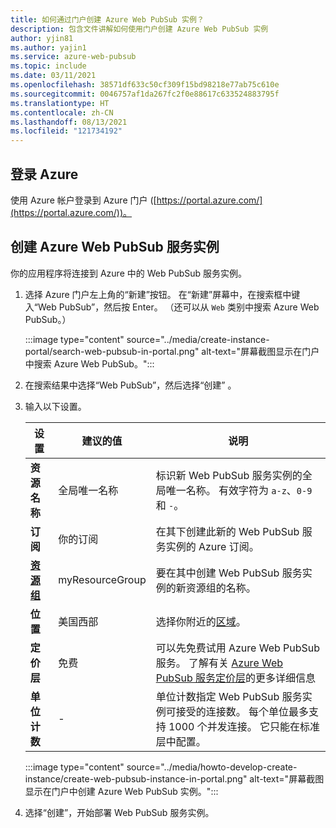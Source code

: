 ```yaml
---
title: 如何通过门户创建 Azure Web PubSub 实例？
description: 包含文件讲解如何使用门户创建 Azure Web PubSub 实例
author: yjin81
ms.author: yajin1
ms.service: azure-web-pubsub
ms.topic: include
ms.date: 03/11/2021
ms.openlocfilehash: 38571df633c50cf309f15bd98218e77ab75c610e
ms.sourcegitcommit: 0046757af1da267fc2f0e88617c633524883795f
ms.translationtype: HT
ms.contentlocale: zh-CN
ms.lasthandoff: 08/13/2021
ms.locfileid: "121734192"
---
```

## <a name="sign-in-to-azure"></a>登录 Azure

使用 Azure 帐户登录到 Azure 门户 ([https://portal.azure.com/](https://portal.azure.com/))。

## <a name="create-an-azure-web-pubsub-service-instance"></a>创建 Azure Web PubSub 服务实例

你的应用程序将连接到 Azure 中的 Web PubSub 服务实例。

1. 选择 Azure 门户左上角的“新建”按钮。 在“新建”屏幕中，在搜索框中键入“Web PubSub”，然后按 Enter。 （还可以从 `Web` 类别中搜索 Azure Web PubSub。）

    :::image type="content" source="../media/create-instance-portal/search-web-pubsub-in-portal.png" alt-text="屏幕截图显示在门户中搜索 Azure Web PubSub。":::

2. 在搜索结果中选择“Web PubSub”，然后选择“创建” 。

3. 输入以下设置。

    | 设置      | 建议的值  | 说明                                        |
    | ------------ |  ------- | -------------------------------------------------- |
    | **资源名称** | 全局唯一名称 | 标识新 Web PubSub 服务实例的全局唯一名称。 有效字符为 `a-z`、`0-9` 和 `-`。 |
    | **订阅** | 你的订阅 | 在其下创建此新的 Web PubSub 服务实例的 Azure 订阅。 |
    | **[资源组](../../azure-resource-manager/management/overview.md)** |  myResourceGroup | 要在其中创建 Web PubSub 服务实例的新资源组的名称。 |
    | **位置** | 美国西部 | 选择你附近的[区域](https://azure.microsoft.com/regions/)。 |
    | **定价层** | 免费 | 可以先免费试用 Azure Web PubSub 服务。 了解有关 [Azure Web PubSub 服务定价层](https://azure.microsoft.com/pricing/details/web-pubsub/)的更多详细信息 |
    | **单位计数** |  - | 单位计数指定 Web PubSub 服务实例可接受的连接数。 每个单位最多支持 1000 个并发连接。 它只能在标准层中配置。 |

    :::image type="content" source="../media/howto-develop-create-instance/create-web-pubsub-instance-in-portal.png" alt-text="屏幕截图显示在门户中创建 Azure Web PubSub 实例。":::

4. 选择“创建”，开始部署 Web PubSub 服务实例。
